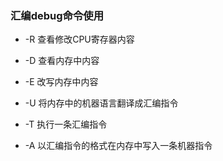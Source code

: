 ### 汇编debug命令使用
* -R 查看修改CPU寄存器内容

* -D 查看内存中内容

* -E 改写内存中内容

* -U 将内存中的机器语言翻译成汇编指令

* -T 执行一条汇编指令

* -A 以汇编指令的格式在内存中写入一条机器指令